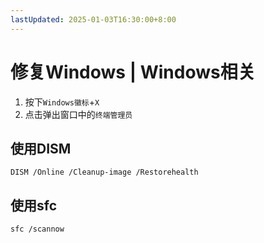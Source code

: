 ```yaml
---
lastUpdated: 2025-01-03T16:30:00+8:00
---
```


# 修复Windows | Windows相关

1. 按下```Windows徽标```+```X```
2. 点击弹出窗口中的```终端管理员```

## 使用DISM

```DISM /Online /Cleanup-image /Restorehealth```

## 使用sfc

```sfc /scannow```